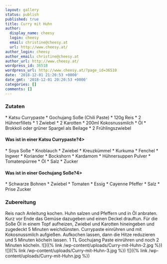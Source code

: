 ```yaml
---
layout: gallery
status: publish
published: true
title: Curry mit Huhn
author:
  display_name: cheesy
  login: cheesy
  email: christine@cheesy.at
  url: http://www.cheesy.at/
author_login: cheesy
author_email: christine@cheesy.at
author_url: http://www.cheesy.at/
wordpress_id: 36518
wordpress_url: http://www.cheesy.at/?page_id=36518
date: '2018-12-01 21:20:53 +0000'
date_gmt: '2018-12-01 20:20:53 +0000'
categories: []
comments: []
---
```

### Zutaten
\* Katsu Currypaste
\* Gochujang Soße (Chili Paste)
\* 120g Reis
\* 2 Hühnerfillets
\* 1 Zwiebel
\* 2 Karotten
\* 200ml Kokosnussmilch
\* Öl
\* Brokkoli oder grüner Spargel als Beilage
\* 2 Frühlingszwiebel
#### Was ist in einer Katsu Currypaste?4\>
\* Soya Soße
\* Knoblauch
\* Zwiebel
\* Kreuzkümmel
\* Kurkuma
\* Fenchel
\* Ingwer
\* Koriander
\* Bockshorn
\* Kardamom
\* Hühnersuppen Pulver
\* Tomatenpürree
\* Öl
\* Salz
\* Zucker
#### Was ist in einer Gochujang Soße?4\>
\* Schwarze Bohnen
\* Zwiebel
\* Tomaten
\* Essig
\* Cayenne Pfeffer
\* Salz
\* Prise Zucker
### Zubereitung
Reis nach Anleitung kochen. Huhn salzen und Pfeffern und in Öl anbraten. Kurz vor Ende das Gemüse dazugeben und einen Deckel drauftun.
Für die Soße Öl in einem Topf aufheizen, Zwiebel und Karotten hineingeben und zugedeckt 5 Minuten weichdünsten. Currypaste einrühren und mit Kokosnussmilch aufgießen. Aufkochen lassen, dann die Hitze reduzieren und 5 Minuten köcheln lassen. 1 TL Gochujang Paste einrühren und noch 2 Minuten köcheln.
![]({% link /wp-content/uploads/Curry-mit-Huhn-2.jpg %})
![]({% link /wp-content/uploads/Curry-mit-Huhn-3.jpg %})
![]({% link /wp-content/uploads/Curry-mit-Huhn.jpg %})
